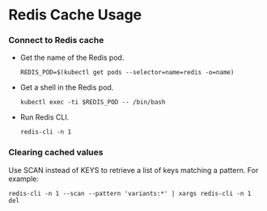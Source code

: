 # Redis Cache Usage

### Connect to Redis cache

- Get the name of the Redis pod.

  ```
  REDIS_POD=$(kubectl get pods --selector=name=redis -o=name)
  ```

- Get a shell in the Redis pod.

  ```
  kubectl exec -ti $REDIS_POD -- /bin/bash
  ```

- Run Redis CLI.

  ```
  redis-cli -n 1
  ```

### Clearing cached values

Use SCAN instead of KEYS to retrieve a list of keys matching a pattern. For example:

```
redis-cli -n 1 --scan --pattern 'variants:*' | xargs redis-cli -n 1 del
```

